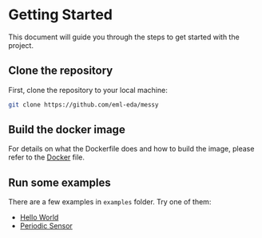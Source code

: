 # Getting Started

This document will guide you through the steps to get started with the project.

## Clone the repository

First, clone the repository to your local machine:

```bash
git clone https://github.com/eml-eda/messy
```

## Build the docker image

For details on what the Dockerfile does and how to build the image, please refer to the [Docker](docker.md) file.

## Run some examples

There are a few examples in `examples` folder. Try one of them:

- [Hello World](examples/hello-world.md)
- [Periodic Sensor](examples/periodic-sensor.md)